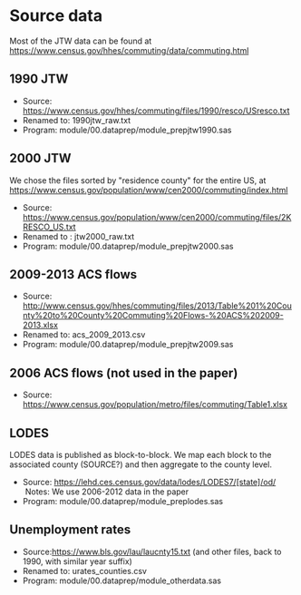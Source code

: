 Source data
===========
Most of the JTW data can be found at https://www.census.gov/hhes/commuting/data/commuting.html

1990 JTW
--------

- Source: https://www.census.gov/hhes/commuting/files/1990/resco/USresco.txt
- Renamed to: 1990jtw_raw.txt
- Program: module/00.dataprep/module_prepjtw1990.sas

2000 JTW
--------
We chose the files sorted by "residence county" for the entire US, at https://www.census.gov/population/www/cen2000/commuting/index.html

- Source: https://www.census.gov/population/www/cen2000/commuting/files/2KRESCO_US.txt
- Renamed to : jtw2000_raw.txt
- Program: module/00.dataprep/module_prepjtw2000.sas

2009-2013 ACS flows
--------------

- Source: http://www.census.gov/hhes/commuting/files/2013/Table%201%20County%20to%20County%20Commuting%20Flows-%20ACS%202009-2013.xlsx
- Renamed to: acs_2009_2013.csv
- Program: module/00.dataprep/module_prepjtw2009.sas

2006 ACS flows (not used in the paper)
--------------------------------------

- Source: https://www.census.gov/population/metro/files/commuting/Table1.xlsx

LODES
-----
LODES data is published as block-to-block. We map each block to the associated county (SOURCE?) and then aggregate to the county level. 


- Source: https://lehd.ces.census.gov/data/lodes/LODES7/[state]/od/
  Notes: We use 2006-2012 data in the paper
- Program: module/00.dataprep/module_preplodes.sas 

Unemployment rates
------------------

- Source:https://www.bls.gov/lau/laucnty15.txt (and other files, back to 1990, with similar year suffix)
- Renamed to: urates_counties.csv
- Program: module/00.dataprep/module_otherdata.sas

